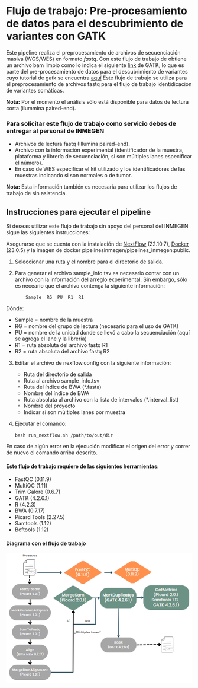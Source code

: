 # Flujo de trabajo: Pre-procesamiento de datos para el descubrimiento de variantes con GATK

Este pipeline realiza el preprocesamiento de archivos de secuenciación masiva (WGS/WES) en formato *fastq*. 
Con este flujo de trabajo de obtiene un archivo bam limpio como lo indica el siguiente [link](https://gatk.broadinstitute.org/hc/en-us/articles/360039568932--How-to-Map-and-clean-up-short-read-sequence-data-efficiently) de GATK, lo que es parte del pre-procesamiento de datos para el descubrimiento de variantes cuyo tutorial de gatk se encuentra [aquí](https://gatk.broadinstitute.org/hc/en-us/articles/360035535912-Data-pre-processing-for-variant-discovery)
Este flujo de trabajo se utiliza para el preprocesamiento de archivos fastq para el flujo de trabajo identidicación de variantes somáticas. 

**Nota:** Por el momento el análisis sólo está disponible para datos de lectura corta (ilummina paired-end).

### Para solicitar este flujo de trabajo como servicio debes de entregar al personal de INMEGEN 

- Archivos de lectura fastq (Illumina paired-end).
- Archivo con la información experimental (identificador de la muestra, plataforma y librería de secuenciación, si son múltiples lanes especificar el número).
- En caso de WES especificar el kit utilizado y los identificadores de las muestras indicando si son normales o de tumor.

**Nota:** Esta información también es necesaria para utilizar los flujos de trabajo de sin asistencia.

## Instrucciones para ejecutar el pipeline

Si deseas utilizar este flujo de trabajo sin apoyo del personal del INMEGEN sigue las siguientes instrucciones:

Asegurarse que se cuenta con la instalación de [NextFlow](https://www.nextflow.io/docs/latest/index.html) (22.10.7), [Docker](https://docs.docker.com/) (23.0.5) y la imagen de docker pipelinesinmegen/pipelines_inmegen:public.

 1. Seleccionar una ruta y el nombre para el directorio de salida.
 2. Para generar el archivo sample_info.tsv es necesario contar con un archivo con la información del arreglo experimental. Sin embargo, sólo es neceario que el archivo contenga la siguiente información: 
 
			Sample	RG	PU	R1	R1
Dónde: 
 - Sample = nombre de la muestra
 - RG     = nombre del grupo de lectura (necesario para el uso de GATK)
 - PU     = nombre de la unidad donde se llevó a cabo la secuenciación (aquí se agrega el lane y la librería)
 - R1     = ruta absoluta del archivo fastq R1
 - R2     = ruta absoluta del archivo fastq R2
			
 3. Editar el archivo de nexflow.config con la siguiente información:
	- Ruta del directorio de salida 
	- Ruta al archivo sample_info.tsv
	- Ruta del índice de BWA (*.fasta)
	- Nombre del índice de BWA
	- Ruta absoluta al archivo con la lista de intervalos (*.interval_list)
	- Nombre del proyecto
	- Indicar si son múltiples lanes por muestra 

 4. Ejecutar el comando: 

		bash run_nextflow.sh /path/to/out/dir

En caso de algún error en la ejecución modificar el origen del error y correr de nuevo el comando arriba descrito.

#### Este flujo de trabajo requiere de las siguientes herramientas:

 - FastQC (0.11.9)
 - MultiQC (1.11)
 - Trim Galore (0.6.7)
 - GATK (4.2.6.1)
 - R (4.2.3)
 - BWA (0.7.17)
 - Picard Tools (2.27.5)
 - Samtools (1.12)
 - Bcftools (1.12)

#### Diagrama con el flujo de trabajo 

![Flujo data_preprocessing](../flowcharts/flujo_DP.PNG)
